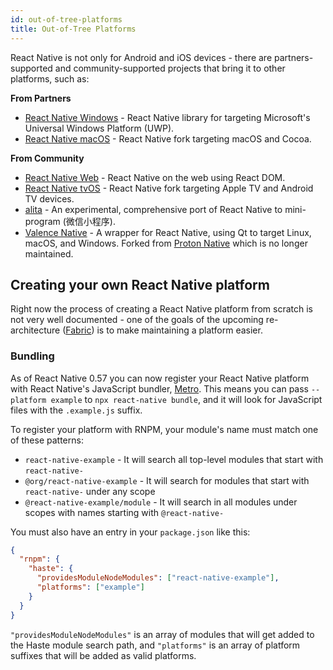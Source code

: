 ```yaml
---
id: out-of-tree-platforms
title: Out-of-Tree Platforms
---
```


React Native is not only for Android and iOS devices - there are partners-supported and community-supported projects that bring it to other platforms, such as:

__From Partners__
- [React Native Windows](https://github.com/microsoft/react-native-windows) - React Native library for targeting Microsoft's Universal Windows Platform (UWP).
- [React Native macOS](https://github.com/microsoft/react-native-macos) - React Native fork targeting macOS and Cocoa.

__From Community__
- [React Native Web](https://github.com/necolas/react-native-web) - React Native on the web using React DOM.
- [React Native tvOS](https://github.com/react-native-tvos/react-native-tvos) - React Native fork targeting Apple TV and Android TV devices.
- [alita](https://github.com/areslabs/alita) - An experimental, comprehensive port of React Native to mini-program (微信小程序).
- [Valence Native](https://github.com/valence-native/valence-native) - A wrapper for React Native, using Qt to target Linux, macOS, and Windows. Forked from [Proton Native](https://github.com/kusti8/proton-native) which is no longer maintained.

## Creating your own React Native platform

Right now the process of creating a React Native platform from scratch is not very well documented - one of the goals of the upcoming re-architecture ([Fabric](/blog/2018/06/14/state-of-react-native-2018)) is to make maintaining a platform easier.

### Bundling

As of React Native 0.57 you can now register your React Native platform with React Native's JavaScript bundler, [Metro](https://facebook.github.io/metro/). This means you can pass `--platform example` to `npx react-native bundle`, and it will look for JavaScript files with the `.example.js` suffix.

To register your platform with RNPM, your module's name must match one of these patterns:

- `react-native-example` - It will search all top-level modules that start with `react-native-`
- `@org/react-native-example` - It will search for modules that start with `react-native-` under any scope
- `@react-native-example/module` - It will search in all modules under scopes with names starting with `@react-native-`

You must also have an entry in your `package.json` like this:

```json
{
  "rnpm": {
    "haste": {
      "providesModuleNodeModules": ["react-native-example"],
      "platforms": ["example"]
    }
  }
}
```

`"providesModuleNodeModules"` is an array of modules that will get added to the Haste module search path, and `"platforms"` is an array of platform suffixes that will be added as valid platforms.
